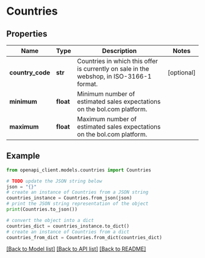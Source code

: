 # Countries


## Properties

Name | Type | Description | Notes
------------ | ------------- | ------------- | -------------
**country_code** | **str** | Countries in which this offer is currently on sale in the webshop, in ISO-3166-1 format. | [optional] 
**minimum** | **float** | Minimum number of estimated sales expectations on the bol.com platform. | 
**maximum** | **float** | Maximum number of estimated sales expectations on the bol.com platform. | 

## Example

```python
from openapi_client.models.countries import Countries

# TODO update the JSON string below
json = "{}"
# create an instance of Countries from a JSON string
countries_instance = Countries.from_json(json)
# print the JSON string representation of the object
print(Countries.to_json())

# convert the object into a dict
countries_dict = countries_instance.to_dict()
# create an instance of Countries from a dict
countries_from_dict = Countries.from_dict(countries_dict)
```
[[Back to Model list]](../README.md#documentation-for-models) [[Back to API list]](../README.md#documentation-for-api-endpoints) [[Back to README]](../README.md)


